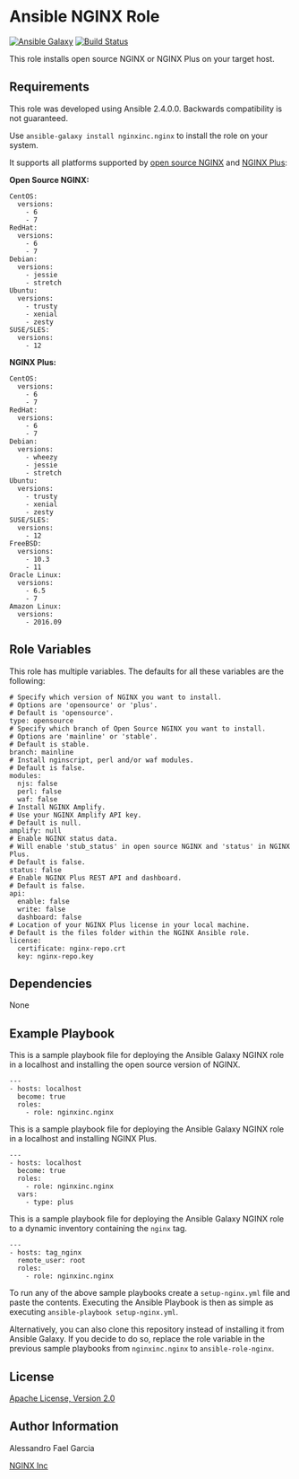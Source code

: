 Ansible NGINX Role
==================

[![Ansible Galaxy](https://img.shields.io/badge/galaxy-nginxinc.nginx-5bbdbf.svg)](https://galaxy.ansible.com/nginxinc/nginx)
[![Build Status](https://travis-ci.org/nginxinc/ansible-role-nginx.svg?branch=master)](https://travis-ci.org/nginxinc/ansible-role-nginx)

This role installs open source NGINX or NGINX Plus on your target host.

Requirements
------------

This role was developed using Ansible 2.4.0.0. Backwards compatibility is not guaranteed.

Use `ansible-galaxy install nginxinc.nginx` to install the role on your system.

It supports all platforms supported by [open source NGINX](https://nginx.org/en/linux_packages.html#mainline) and [NGINX Plus](https://www.nginx.com/products/technical-specs/):

**Open Source NGINX:**

    CentOS:
      versions:
        - 6
        - 7
    RedHat:
      versions:
        - 6
        - 7
    Debian:
      versions:
        - jessie
        - stretch
    Ubuntu:
      versions:
        - trusty
        - xenial
        - zesty
    SUSE/SLES:
      versions:
        - 12

**NGINX Plus:**

    CentOS:
      versions:
        - 6
        - 7
    RedHat:
      versions:
        - 6
        - 7
    Debian:
      versions:
        - wheezy
        - jessie
        - stretch
    Ubuntu:
      versions:
        - trusty
        - xenial
        - zesty
    SUSE/SLES:
      versions:
        - 12
    FreeBSD:
      versions:
        - 10.3
        - 11
    Oracle Linux:
      versions:
        - 6.5
        - 7
    Amazon Linux:
      versions:
        - 2016.09

Role Variables
--------------

This role has multiple variables. The defaults for all these variables are the following:

    # Specify which version of NGINX you want to install.
    # Options are 'opensource' or 'plus'.
    # Default is 'opensource'.
    type: opensource
    # Specify which branch of Open Source NGINX you want to install.
    # Options are 'mainline' or 'stable'.
    # Default is stable.
    branch: mainline
    # Install nginscript, perl and/or waf modules.
    # Default is false.
    modules:
      njs: false
      perl: false
      waf: false
    # Install NGINX Amplify.
    # Use your NGINX Amplify API key.
    # Default is null.
    amplify: null
    # Enable NGINX status data.
    # Will enable 'stub_status' in open source NGINX and 'status' in NGINX Plus.
    # Default is false.
    status: false
    # Enable NGINX Plus REST API and dashboard.
    # Default is false.
    api:
      enable: false
      write: false
      dashboard: false
    # Location of your NGINX Plus license in your local machine.
    # Default is the files folder within the NGINX Ansible role.
    license:
      certificate: nginx-repo.crt
      key: nginx-repo.key


Dependencies
------------

None

Example Playbook
----------------

This is a sample playbook file for deploying the Ansible Galaxy NGINX role in a localhost and installing the open source version of NGINX.

    ---
    - hosts: localhost
      become: true
      roles:
        - role: nginxinc.nginx

This is a sample playbook file for deploying the Ansible Galaxy NGINX role in a localhost and installing NGINX Plus.

    ---
    - hosts: localhost
      become: true
      roles:
        - role: nginxinc.nginx
      vars:
        - type: plus

This is a sample playbook file for deploying the Ansible Galaxy NGINX role to a dynamic inventory containing the `nginx` tag.

    ---
    - hosts: tag_nginx
      remote_user: root
      roles:
        - role: nginxinc.nginx

To run any of the above sample playbooks create a `setup-nginx.yml` file and paste the contents. Executing the Ansible Playbook is then as simple as executing `ansible-playbook setup-nginx.yml`.

Alternatively, you can also clone this repository instead of installing it from Ansible Galaxy. If you decide to do so, replace the role variable in the previous sample playbooks from `nginxinc.nginx` to `ansible-role-nginx`.

License
-------

[Apache License, Version 2.0](https://github.com/nginxinc/ansible-role-nginx/blob/master/LICENSE)

Author Information
------------------

Alessandro Fael Garcia

[NGINX Inc](https://www.nginx.com/)
